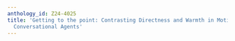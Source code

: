```yaml
---
anthology_id: Z24-4025
title: 'Getting to the point: Contrasting Directness and Warmth in Motivational Embodied
  Conversational Agents'
---
```

